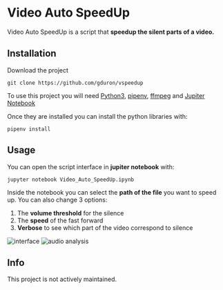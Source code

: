 # Video Auto SpeedUp

Video Auto SpeedUp is a script that **speedup the silent parts of a video.**

## Installation

Download the project

```
git clone https://github.com/gduron/vspeedup
```

To use this project you will need [Python3](https://www.python.org/downloads/), [pipenv](https://pypi.org/project/pipenv/), [ffmpeg](https://ffmpeg.org/download.html) and [Jupiter Notebook](https://jupyter.org/install)

Once they are installed you can install the python libraries with:

```
pipenv install
```

## Usage

You can open the script interface in **jupiter notebook** with:
```
jupyter notebook Video_Auto_SpeedUp.ipynb
```

Inside the notebook you can select the **path of the file** you want to speed up.
You can also change 3 options:
1. The **volume threshold** for the silence
2. The **speed** of the fast forward
3. **Verbose** to see which part of the video correspond to silence

![interface](https://i.ibb.co/Lz4bSD8/Screen-Shot-2020-10-20-at-18-26-24.png)
![audio analysis](https://i.ibb.co/y6qZG6r/Screen-Shot-2020-10-20-at-18-26-13.png)

## Info

This project is not actively maintained.